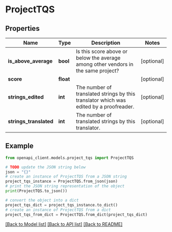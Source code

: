 # ProjectTQS


## Properties

Name | Type | Description | Notes
------------ | ------------- | ------------- | -------------
**is_above_average** | **bool** | Is this score above or below the average among other vendors in the same project? | [optional] 
**score** | **float** |  | [optional] 
**strings_edited** | **int** | The number of translated strings by this translator which was edited by a proofreader. | [optional] 
**strings_translated** | **int** | The number of translated strings by this translator. | [optional] 

## Example

```python
from openapi_client.models.project_tqs import ProjectTQS

# TODO update the JSON string below
json = "{}"
# create an instance of ProjectTQS from a JSON string
project_tqs_instance = ProjectTQS.from_json(json)
# print the JSON string representation of the object
print(ProjectTQS.to_json())

# convert the object into a dict
project_tqs_dict = project_tqs_instance.to_dict()
# create an instance of ProjectTQS from a dict
project_tqs_from_dict = ProjectTQS.from_dict(project_tqs_dict)
```
[[Back to Model list]](../README.md#documentation-for-models) [[Back to API list]](../README.md#documentation-for-api-endpoints) [[Back to README]](../README.md)


